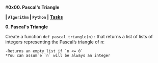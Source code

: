 #**0x00. Pascal's Triangle**

**| `Algorithm` | `Python` |**
**[Tasks](https://github.com/JohnIdyu/alx-interview/tree/master/0x00-pascal_triangle#tasks)**

**0. Pascal's Triangle**

Create a function `def pascal_triangle(n):` that returns a list of lists of integers representing the Pascal’s triangle of n:

    -Returns an empty list if `n <= 0`
    *You can assum`e `n` will be always an integer


